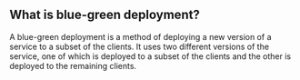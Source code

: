 ## What is blue-green deployment?

A blue-green deployment is a method of deploying a new version of a service to a subset of the clients. It uses two different versions of the service, one of which is deployed to a subset of the clients and the other is deployed to the remaining clients.